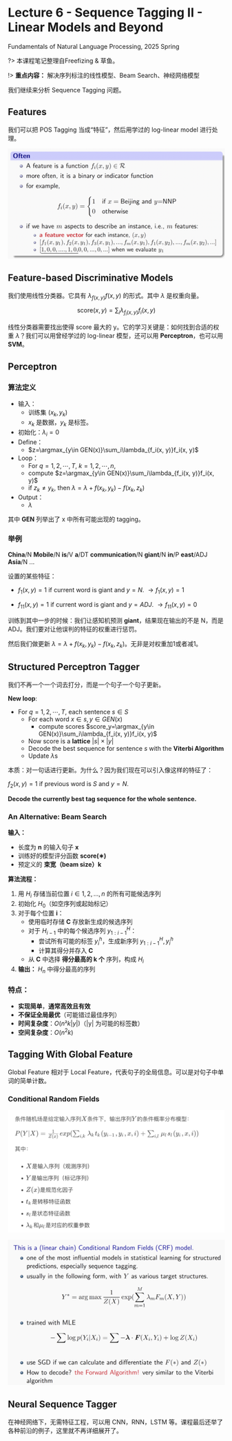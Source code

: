 # Lecture 6 - Sequence Tagging II - Linear Models and Beyond
Fundamentals of Natural Language Processing, 2025 Spring

?> 本课程笔记整理自Freefizing & 草鱼。

!> **重点内容：** 解决序列标注的线性模型、Beam Search、神经网络模型

我们继续来分析 Sequence Tagging 问题。

## Features
我们可以把 POS Tagging 当成“特征”，然后用学过的 log-linear model 进行处理。

![alt text](image-32.png ':size=70%')

## Feature-based Discriminative Models
我们使用线性分类器。它具有 $\lambda_{f(x, y)}f(x, y)$ 的形式。其中 $\lambda$ 是权重向量。

$$
\text{score}(x, y) = \sum_{i}\lambda_{f_i(x, y)}f_i(x, y)
$$

线性分类器需要找出使得 score 最大的 y。它的学习关键是：如何找到合适的权重 $\lambda$？我们可以用曾经学过的 log-linear 模型，还可以用 **Perceptron**，也可以用 **SVM**。

## Perceptron
### 算法定义
- 输入：
  - 训练集 $(x_k, y_k)$
  - $x_k$ 是数据，$y_k$ 是标签。
- 初始化：$\lambda_i = 0$
- Define：
  - $z=\argmax_{y\in GEN(x)}\sum_i\lambda_{f_i(x, y)}f_i(x, y)$
- Loop：
  - For $q = 1, 2, \cdots, T$, $k = 1, 2, \cdots, n$, 
  - compute $z=\argmax_{y\in GEN(x)}\sum_i\lambda_{f_i(x, y)}f_i(x, y)$
  - if $z_k \neq y_k$, then $\lambda = \lambda + f(x_k, y_k) - f(x_k, z_k)$
- Output：
  - $\lambda$

其中 **GEN** 列举出了 x 中所有可能出现的 tagging。

### 举例
**China**/N **Mobile**/N **is**/V **a**/DT **communication**/N
**giant**/N **in**/P **east**/ADJ **Asia**/N ...

设置的某些特征：
- $f_1(x, y) = 1$ if current word is giant and $y = N$. $\to f_1(x, y) = 1$

- $f_{11}(x, y) = 1$ if current word is giant and $y = ADJ$. $\to f_{11}(x, y) = 0$

训练到其中一步的时候：我们让感知机预测 **giant**，结果现在输出的不是 N，而是 ADJ。我们要对让他误判的特征的权重进行惩罚。

然后我们做更新 $\lambda = \lambda + f(x_k, y_k) - f(x_k, z_k)$。无非是对权重加1或者减1。

## Structured Perceptron Tagger
我们不再一个一个词去打分，而是一个句子一个句子更新。

**New loop**:
- For $q = 1, 2, \cdots, T$, each sentence $s \in S$
  - For each word $x \in s, y \in GEN(x)$
    - compute scores $score_y=\argmax_{y\in GEN(x)}\sum_i\lambda_{f_i(x, y)}f_i(x, y)$
  - Now score is a **lattice** $|s| \times |y|$
  - Decode the best sequence for sentence $s$ with the **Viterbi Algorithm**
  - Update $\lambda$s

本质：对一句话进行更新。为什么？因为我们现在可以引入像这样的特征了：

$f_2(x, y) = 1$ if previous word is $S$ and $y = N$.

**Decode the currently best tag sequence for the whole
sentence.**

### An Alternative: Beam Search

**输入：**  
- 长度为 **n** 的输入句子 **x**  
- 训练好的模型评分函数 **score(∗)**  
- 预定义的 **束宽（beam size）k**  

**算法流程：**  
1. 用 $H_i$ 存储当前位置 $i \in {1, 2, ..., n}$ 的所有可能候选序列  
2. 初始化 $H_0$（如空序列或起始标记）  
3. 对于每个位置 **i**：  
   - 使用临时存储 **C** 存放新生成的候选序列  
   - 对于 $H_{i−1}$ 中的每个候选序列 $y^H_{1:i−1}$：  
     - 尝试所有可能的标签 $y^h_i$，生成新序列 $y^H_{1:i−1}, y^h_i$  
     - 计算其得分并存入 **C**  
   - 从 **C** 中选择 **得分最高的 k 个** 序列，构成 $H_i$ 
4. **输出：** $H_n$ 中得分最高的序列  

### **特点：**  
- **实现简单**，**通常高效且有效**  
- **不保证全局最优**（可能错过最佳序列）  
- **时间复杂度**：$O(n²k|y|)$（|y| 为可能的标签数）  
- **空间复杂度**：$O(n^2k)$

## Tagging With Global Feature

Global Feature 相对于 Local Feature，代表句子的全局信息。可以是对句子中单词的简单计数。

### Conditional Random Fields
![alt text](image-41.png 'size=70%')

![alt text](image-42.png 'size=70%')

## Neural Sequence Tagger
在神经网络下，无需特征工程，可以用 CNN，RNN，LSTM 等。课程最后还举了各种前沿的例子，这里就不再详细展开了。

